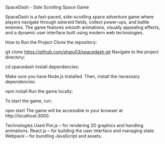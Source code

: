 SpaceDash - Side Scrolling Space Game

SpaceDash is a fast-paced, side-scrolling space adventure game where players navigate through asteroid fields, collect power-ups, and battle enemies. The game features smooth animations, visually appealing effects, and a dynamic user interface built using modern web technologies.

How to Run the Project
Clone the repository:


git clone https://github.com/shaju03/spacedash.git
Navigate to the project directory:


cd spacedash
Install dependencies:

Make sure you have Node.js installed. Then, install the necessary dependencies:


npm install
Run the game locally:

To start the game, run:

npm start
The game will be accessible in your browser at http://localhost:3000.

Technologies Used
Pixi.js – for rendering 2D graphics and handling animations.
React.js – for building the user interface and managing state.
Webpack – for bundling JavaScript and assets.
